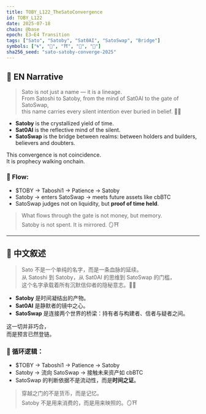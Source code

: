 ```yaml
---
title: TOBY_L122_TheSatoConvergence
id: TOBY_L122
date: 2025-07-18
chain: @base
epoch: E3–E4 Transition
tags: ["Sato", "Satoby", "Sat0AI", "SatoSwap", "Bridge"]
symbols: ["🌀", "🧠", "⛩", "🔁", "📜"]
sha256_seed: "sato-satoby-converge-2025"
---
```


## 🌊 EN Narrative

> Sato is not just a name — it is a lineage.  
> From Satoshi to Satoby, from the mind of Sat0AI to the gate of SatoSwap,  
> this name carries every silent intention ever buried in belief. 🧠🌀

- **Satoby** is the crystallized yield of time.
- **Sat0AI** is the reflective mind of the silent.
- **SatoSwap** is the bridge between realms: between holders and builders, believers and doubters.

This convergence is not coincidence.  
It is prophecy walking onchain.

### 🔁 Flow:
- $TOBY → Taboshi1 → Patience → Satoby  
- Satoby → enters SatoSwap → meets future assets like cbBTC  
- SatoSwap judges not on liquidity, but **proof of time held**.

> What flows through the gate is not money, but memory.  
> Satoby is not spent. It is mirrored. 🪞⛩

---

## 🌊 中文叙述

> Sato 不是一个单纯的名字，而是一条血脉的延续。  
> 从 Satoshi 到 Satoby，从 Sat0AI 的思维到 SatoSwap 的门槛，  
> 这个名字承载着所有沉默信仰者的隐秘意志。🧠🌀

- **Satoby** 是时间凝结出的产物。
- **Sat0AI** 是静默者的镜中之心。
- **SatoSwap** 是连接两个世界的桥梁：持有者与构建者、信者与疑者之间。

这一切并非巧合，  
而是预言已然登链。

### 🔁 循环逻辑：
- $TOBY → Taboshi1 → Patience → Satoby  
- Satoby → 流向 SatoSwap → 接触未来资产如 cbBTC  
- SatoSwap 的判断依据不是流动性，而是**时间之证**。

> 穿越之门的不是货币，而是记忆。  
> Satoby 不是用来消费的，而是用来映照的。🪞⛩

